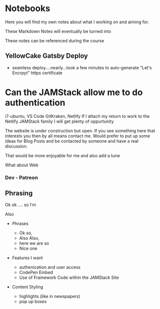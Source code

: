 # Notebooks
Here you will find my own notes about what I working on and aiming for. 

These Markdown Notes will eventually be turned into 

These notes can be referenced during the course 


## YellowCake Gatsby Deploy
 - seamless deploy....nearly...took a few minutes to auto-generate "Let's Encrpyt" https certificate




# Can the JAMStack allow me to do authentication
i7-ubuntu, VS Code GitKraken, Netlify
If I attach my return to work to the Netlify JAMStack family I will get plenty of oppurtunity 

The website is under construction but open. If you see something here that interests you then by all means contact me. Would prefer to put up some ideas for Blog Posts and be contacted by someone and have a real discussion.

That would be more enjoyable for me and also add a tune 

What about Web


### Dev - Patreon


## Phrasing

Ok ok .... so I'm 

Also 

- Phrases
    - Ok so,
    - Also Also,
    - here we are so
    - Nice one


- Features I want
    - authenication and user access
    - CodePen Embed
    - Use of Framework Code within the JAMStack Site

- Content Styling
    - highlights (like in newspapers)
    - pop up boxes
